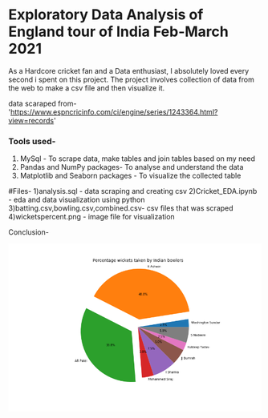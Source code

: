 # Exploratory Data Analysis of England tour of India Feb-March 2021   
  As a Hardcore cricket fan and a Data enthusiast, I absolutely loved every second i spent on this project. The project involves collection of data from the web to make a csv file and then visualize it.

data scaraped from- 'https://www.espncricinfo.com/ci/engine/series/1243364.html?view=records'

### Tools used-
1) MySql - To scrape data, make tables and join tables based on my need
2) Pandas and NumPy packages- To analyse and understand the data
3) Matplotlib and Seaborn packages - To visualize the collected table

#Files- 1)analysis.sql - data scraping and creating csv
        2)Cricket_EDA.ipynb - eda and data visualization using python
        3)batting.csv,bowling.csv,combined.csv- csv files that was scraped
        4)wicketspercent.png - image file for visualization

Conclusion-

![Wicket percentage for India](wicketspercent.png)
